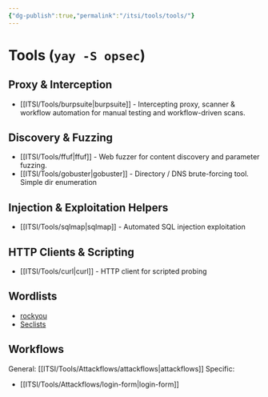 ```yaml
---
{"dg-publish":true,"permalink":"/itsi/tools/tools/"}
---
```



# Tools (`yay -S opsec`)

## Proxy & Interception
- [[ITSI/Tools/burpsuite\|burpsuite]] - Intercepting proxy, scanner & workflow automation for manual testing and workflow-driven scans.

## Discovery & Fuzzing
- [[ITSI/Tools/ffuf\|ffuf]] - Web fuzzer for content discovery and parameter fuzzing.
- [[ITSI/Tools/gobuster\|gobuster]] - Directory / DNS brute-forcing tool. Simple dir enumeration

## Injection & Exploitation Helpers
- [[ITSI/Tools/sqlmap\|sqlmap]] - Automated SQL injection exploitation

## HTTP Clients & Scripting
- [[ITSI/Tools/curl\|curl]] - HTTP client for scripted probing

## Wordlists
- [rockyou](https://github.com/dw0rsec/rockyou.txt)
- [Seclists](https://github.com/danielmiessler/SecLists)

## Workflows
General: [[ITSI/Tools/Attackflows/attackflows\|attackflows]]
Specific:
- [[ITSI/Tools/Attackflows/login-form\|login-form]]